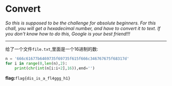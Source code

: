 # Convert

*So this is supposed to be the challenge for absolute beginners. For this chall, you will get a hexadecimal number, and have to convert it to text. If you don't know how to do this, Google is your best friend!!!*

---

给了一个文件`file.txt`,里面是一个16进制的数:


```python
n = '666c61677b6469735f69735f615f666c346767675f68317d'
for i in range(0,len(n),2):
    print(chr(int(n[i:i+2],16)),end='')
```

**flag:**`flag{dis_is_a_fl4ggg_h1}`

